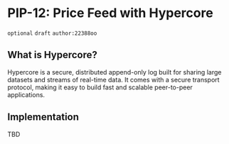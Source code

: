 # PIP-12: Price Feed with Hypercore

`optional`  `draft` `author:22388oo`

## What is Hypercore?

Hypercore is a secure, distributed append-only log built for sharing large datasets and streams of real-time data. It comes with a secure transport protocol, making it easy to build fast and scalable peer-to-peer applications.

## Implementation

TBD
